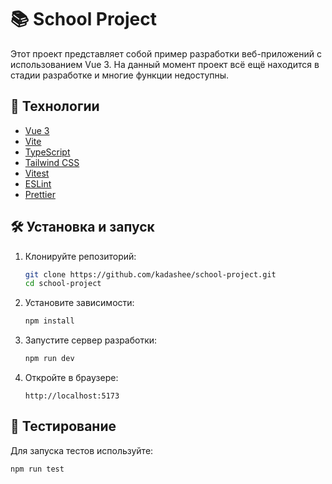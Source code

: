 # 📚 School Project

Этот проект представляет собой пример разработки веб-приложений с использованием Vue 3. На данный момент проект всё ещё находится в стадии разработке и многие функции недоступны.

## 🚀 Технологии

- [Vue 3](https://vuejs.org/)
- [Vite](https://vitejs.dev/)
- [TypeScript](https://www.typescriptlang.org/)
- [Tailwind CSS](https://tailwindcss.com/)
- [Vitest](https://vitest.dev/)
- [ESLint](https://eslint.org/)
- [Prettier](https://prettier.io/)

## 🛠 Установка и запуск

1. Клонируйте репозиторий:
   ```bash
   git clone https://github.com/kadashee/school-project.git
   cd school-project

2. Установите зависимости:

   ```bash
   npm install
   ```

3. Запустите сервер разработки:

   ```bash
   npm run dev
   ```

4. Откройте в браузере:

   ```
   http://localhost:5173
   ```

## 🧪 Тестирование

Для запуска тестов используйте:

```bash
npm run test
```
